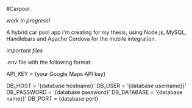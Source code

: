 #Carpool

*work in progress!*  

A hybrid car pool app i'm creating for my thesis, using Node.js, MySQL, Handlebars and Apache Cordova for the mobile integration.

*important files*

.env file with the following format: 

API_KEY = {your Google Maps API key}

DB_HOST = '{database hostname}'
DB_USER = '{database username}}'
DB_PASSWORD = '{database password}'
DB_DATABASE = '{database name}}'
DB_PORT = {database port}

